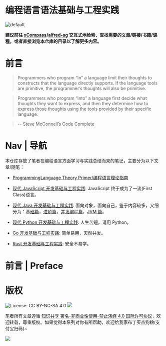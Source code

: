 # 编程语言语法基础与工程实践

![default](https://i.postimg.cc/y1QXgJ6f/image.png)

**建议前往 [xCompass](https://wxyyxc1992.github.io/home/#/search)/[alfred-sg](https://github.com/wxyyxc1992/Soogle/tree/master/alfred-sg) 交互式地检索、查找需要的文章/链接/书籍/课程，或者直接浏览本仓库的目录以了解更多内容。**

# 前言

> Programmers who program “in” a language limit their thoughts to constructs that the language directly supports. If the language tools are primitive, the programmer’s thoughts will also be primitive.

> Programmers who program “into” a language first decide what thoughts they want to express, and then they determine how to express those thoughts using the tools provided by their specific language.

> -- Steve McConnell’s Code Complete

# Nav | 导航

本仓库存放了笔者在编程语言方面学习与实践总结而来的笔记，主要分为以下文章/随笔：

- [ProgrammingLanguage Theory Primer/编程语言理论指南](./Theory)

- [现代 JavaScript 开发基础与工程实践](./JavaScript): JavaScript 终于成为了一流(First Class)语言。

- [现代 Java 开发基础与工程实践](./Java): 面向对象，面向自己，鉴于内容较多，又细分为：[基础篇](./Java/Fundamentals)，[进阶篇](./Java/DevOps)，[并发编程篇](./Java/ConcurrentProgramming)，[JVM 篇](./Java/JVM)。

- [现代 Python 开发基础与工程实践](./Python): 人生苦短，请用 Python。

- [Go 开发基础与工程实践](./Rust): 简单易用，天然并发。

- [Rust 开发基础与工程实践](./Rust): 安全不易学。

# 前言 | Preface

# 版权

![License: CC BY-NC-SA 4.0](https://img.shields.io/badge/License-CC%20BY--NC--SA%204.0-lightgrey.svg)
![](https://parg.co/bDm)

笔者所有文章遵循 [知识共享 署名-非商业性使用-禁止演绎 4.0 国际许可协议](https://creativecommons.org/licenses/by-nc-nd/4.0/deed.zh)，欢迎转载，尊重版权。如果觉得本系列对你有所帮助，欢迎给我家布丁买点狗粮(支付宝扫码)~

![](https://github.com/wxyyxc1992/OSS/blob/master/2017/8/1/Buding.jpg?raw=true)
